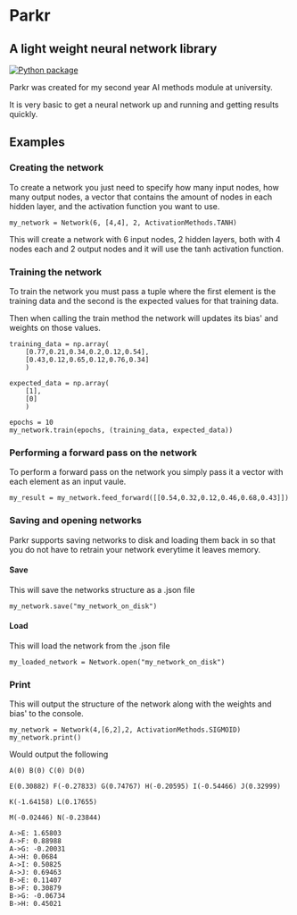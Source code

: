 # Parkr 
## A light weight neural network library

[![Python package](https://github.com/OlliePugh/parkr/actions/workflows/python-package.yml/badge.svg?event=push)](https://github.com/OlliePugh/parkr/actions/workflows/python-package.yml)

Parkr was created for my second year AI methods module at university.

It is very basic to get a neural network up and running and getting results quickly.

## Examples

### Creating the network

To create a network you just need to specify how many input nodes, how many output nodes, a vector that contains the amount of nodes in each hidden layer, and the activation function you want to use.

```
my_network = Network(6, [4,4], 2, ActivationMethods.TANH)
```

This will create a network with 6 input nodes, 2 hidden layers, both with 4 nodes each and 2 output nodes and it will use the tanh activation function.

### Training the network

To train the network you must pass a tuple where the first element is the training data and the second is the expected values for that training data.

Then when calling the train method the network will updates its bias' and weights on those values.

```
training_data = np.array(
    [0.77,0.21,0.34,0.2,0.12,0.54],
    [0.43,0.12,0.65,0.12,0.76,0.34]
    )

expected_data = np.array(
    [1],
    [0]
    )

epochs = 10
my_network.train(epochs, (training_data, expected_data))
```

### Performing a forward pass on the network

To perform a forward pass on the network you simply pass it a vector with each element as an input vaule.

```
my_result = my_network.feed_forward([[0.54,0.32,0.12,0.46,0.68,0.43]])
```

### Saving and opening networks

Parkr supports saving networks to disk and loading them back in so that you do not have to retrain your network everytime it leaves memory.
#### Save
This will save the networks structure as a .json file 
```
my_network.save("my_network_on_disk")
```

#### Load
This will load the network from the .json file
```
my_loaded_network = Network.open("my_network_on_disk")
```

### Print
This will output the structure of the network along with the weights and bias' to the console.
```
my_network = Network(4,[6,2],2, ActivationMethods.SIGMOID)
my_network.print()
```
Would output the following
```
A(0) B(0) C(0) D(0) 

E(0.30882) F(-0.27833) G(0.74767) H(-0.20595) I(-0.54466) J(0.32999)

K(-1.64158) L(0.17655)

M(-0.02446) N(-0.23844)

A->E: 1.65803
A->F: 0.88988
A->G: -0.20031
A->H: 0.0684
A->I: 0.50825
A->J: 0.69463
B->E: 0.11407
B->F: 0.30879
B->G: -0.06734
B->H: 0.45021
```
